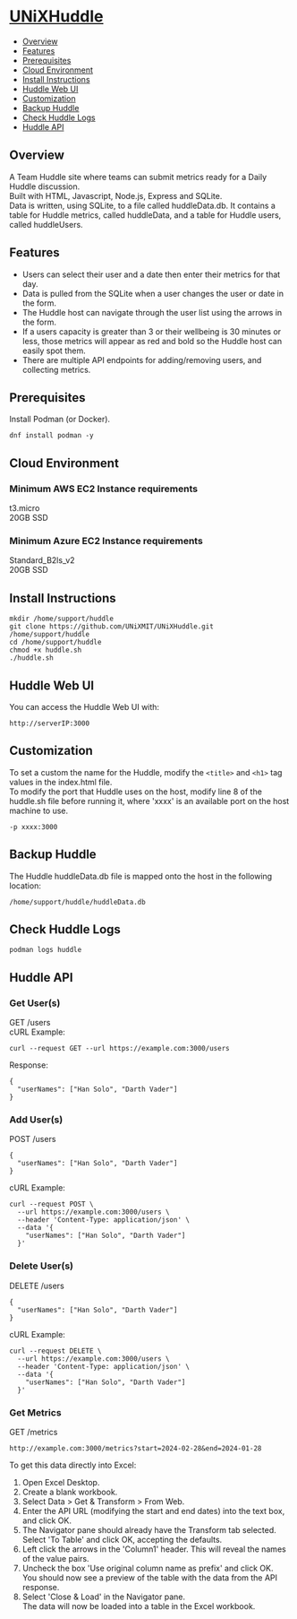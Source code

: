 # [UNiXHuddle](https://github.com/UNiXMIT/UNiXHuddle)

- [Overview](#overview)
- [Features](#features)
- [Prerequisites](#prerequisites)
- [Cloud Environment](#cloud-environment)
- [Install Instructions](#install-instructions)
- [Huddle Web UI](#huddle-web-ui)
- [Customization](#customization)
- [Backup Huddle](#backup-huddle)
- [Check Huddle Logs](#check-huddle-logs)
- [Huddle API](#huddle-api)

## Overview
A Team Huddle site where teams can submit metrics ready for a Daily Huddle discussion.  
Built with HTML, Javascript, Node.js, Express and SQLite.  
Data is written, using SQLite, to a file called huddleData.db. It contains a table for Huddle metrics, called huddleData, and a table for Huddle users, called huddleUsers.  

## Features
- Users can select their user and a date then enter their metrics for that day.  
- Data is pulled from the SQLite when a user changes the user or date in the form.  
- The Huddle host can navigate through the user list using the arrows in the form.  
- If a users capacity is greater than 3 or their wellbeing is 30 minutes or less, those metrics will appear as red and bold so the Huddle host can easily spot them.  
- There are multiple API endpoints for adding/removing users, and collecting metrics.  

## Prerequisites
Install Podman (or Docker).  
```
dnf install podman -y
```

## Cloud Environment
### Minimum AWS EC2 Instance requirements
t3.micro  
20GB SSD  

### Minimum Azure EC2 Instance requirements
Standard_B2ls_v2  
20GB SSD  

## Install Instructions
```
mkdir /home/support/huddle
git clone https://github.com/UNiXMIT/UNiXHuddle.git /home/support/huddle
cd /home/support/huddle
chmod +x huddle.sh
./huddle.sh
``` 

## Huddle Web UI
You can access the Huddle Web UI with:  
```
http://serverIP:3000
```

## Customization
To set a custom the name for the Huddle, modify the ``<title>`` and ``<h1>`` tag values in the index.html file.  
To modify the port that Huddle uses on the host, modify line 8 of the huddle.sh file before running it, where 'xxxx' is an available port on the host machine to use.    
```
-p xxxx:3000
```

## Backup Huddle
The Huddle huddleData.db file is mapped onto the host in the following location:  
```
/home/support/huddle/huddleData.db
```

## Check Huddle Logs
```
podman logs huddle
```

## Huddle API
### Get User(s)
GET /users  
cURL Example:  
```
curl --request GET --url https://example.com:3000/users
```
Response:
```
{
  "userNames": ["Han Solo", "Darth Vader"]
}
```

### Add User(s)
POST /users  
```
{
  "userNames": ["Han Solo", "Darth Vader"]
}
```
cURL Example:  
```
curl --request POST \
  --url https://example.com:3000/users \
  --header 'Content-Type: application/json' \
  --data '{
    "userNames": ["Han Solo", "Darth Vader"]
  }'
```

### Delete User(s)
DELETE /users  
```
{
  "userNames": ["Han Solo", "Darth Vader"]
}
```
cURL Example:  
```
curl --request DELETE \
  --url https://example.com:3000/users \
  --header 'Content-Type: application/json' \
  --data '{
    "userNames": ["Han Solo", "Darth Vader"]
  }'
```

### Get Metrics
GET /metrics
```
http://example.com:3000/metrics?start=2024-02-28&end=2024-01-28
```
To get this data directly into Excel:  
1. Open Excel Desktop.  
2. Create a blank workbook.  
3. Select Data > Get & Transform > From Web.  
4. Enter the API URL (modifying the start and end dates) into the text box, and click OK.  
5. The Navigator pane should already have the Transform tab selected. Select 'To Table' and click OK, accepting the defaults.  
6. Left click the arrows in the 'Column1' header. This will reveal the names of the value pairs.  
7. Uncheck the box 'Use original column name as prefix' and click OK.  
  You should now see a preview of the table with the data from the API response.  
8. Select 'Close & Load' in the Navigator pane.  
  The data will now be loaded into a table in the Excel workbook.  